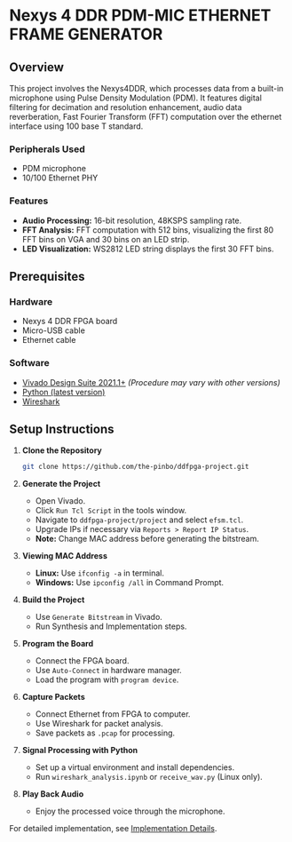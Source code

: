 # Nexys 4 DDR PDM-MIC ETHERNET FRAME GENERATOR

## Overview

This project involves the Nexys4DDR, which processes data from a built-in microphone using Pulse Density Modulation (PDM). It features digital filtering for decimation and resolution enhancement, audio data reverberation, Fast Fourier Transform (FFT) computation over the ethernet interface using 100 base T standard.

### Peripherals Used

- PDM microphone
- 10/100 Ethernet PHY

### Features

- **Audio Processing:** 16-bit resolution, 48KSPS sampling rate.
- **FFT Analysis:** FFT computation with 512 bins, visualizing the first 80 FFT bins on VGA and 30 bins on an LED strip.
- **LED Visualization:** WS2812 LED string displays the first 30 FFT bins.

## Prerequisites

### Hardware

- Nexys 4 DDR FPGA board
- Micro-USB cable
- Ethernet cable

### Software

- [Vivado Design Suite 2021.1+](https://www.xilinx.com/support/download/index.html/content/xilinx/en/downloadNav/vivado-design-tools/2022-1.html) _(Procedure may vary with other versions)_
- [Python (latest version)](https://www.python.org/downloads/)
- [Wireshark](https://www.wireshark.org/download.html)

## Setup Instructions

1. **Clone the Repository**

   ```bash
   git clone https://github.com/the-pinbo/ddfpga-project.git
   ```

2. **Generate the Project**

   - Open Vivado.
   - Click `Run Tcl Script` in the tools window.
   - Navigate to `ddfpga-project/project` and select `efsm.tcl`.
   - Upgrade IPs if necessary via `Reports > Report IP Status`.
   - **Note:** Change MAC address before generating the bitstream.

3. **Viewing MAC Address**

   - **Linux:** Use `ifconfig -a` in terminal.
   - **Windows:** Use `ipconfig /all` in Command Prompt.

4. **Build the Project**

   - Use `Generate Bitstream` in Vivado.
   - Run Synthesis and Implementation steps.

5. **Program the Board**

   - Connect the FPGA board.
   - Use `Auto-Connect` in hardware manager.
   - Load the program with `program device`.

6. **Capture Packets**

   - Connect Ethernet from FPGA to computer.
   - Use Wireshark for packet analysis.
   - Save packets as `.pcap` for processing.

7. **Signal Processing with Python**

   - Set up a virtual environment and install dependencies.
   - Run `wireshark_analysis.ipynb` or `receive_wav.py` (Linux only).

8. **Play Back Audio**
   - Enjoy the processed voice through the microphone.

For detailed implementation, see [Implementation Details](report.md).
